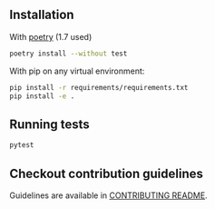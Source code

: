 ## Installation

With [poetry](https://python-poetry.org/docs/#installation) (1.7 used)
```bash
poetry install --without test
```

With pip on any virtual environment:
```bash
pip install -r requirements/requirements.txt
pip install -e .
```

## Running tests
```bash
pytest
```

## Checkout contribution guidelines
Guidelines are available in [CONTRIBUTING README](CONTRIBUTING.md).

